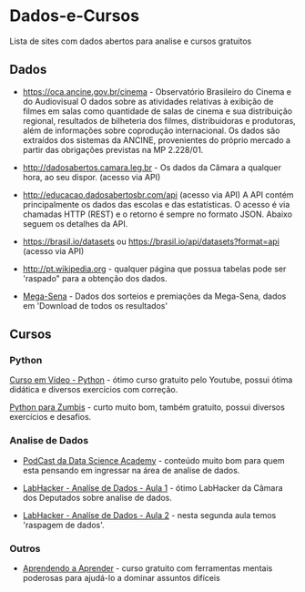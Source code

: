 # Dados-e-Cursos
Lista de sites com dados abertos para analise e cursos gratuitos 

## Dados
- https://oca.ancine.gov.br/cinema - Observatório Brasileiro do Cinema e do Audiovisual
O dados sobre as atividades relativas à exibição de filmes em salas como quantidade de salas de cinema e sua distribuição regional, resultados de bilheteria dos filmes, distribuidoras e produtoras, além de informações sobre coprodução internacional. Os dados são extraídos dos sistemas da ANCINE, provenientes do próprio mercado a partir das obrigações previstas na MP 2.228/01.

- http://dadosabertos.camara.leg.br - Os dados da Câmara a qualquer hora, ao seu dispor. (acesso via API)

- http://educacao.dadosabertosbr.com/api (acesso via API)
A API contém principalmente os dados das escolas e das estatísticas. O acesso é via chamadas HTTP (REST) e o retorno é sempre no formato JSON. Abaixo seguem os detalhes da API.

- https://brasil.io/datasets ou https://brasil.io/api/datasets?format=api (acesso via API)

- http://pt.wikipedia.org - qualquer página que possua tabelas pode ser 'raspado" para a obtenção dos dados.

- [Mega-Sena](http://loterias.caixa.gov.br/wps/portal/loterias/landing/megasena) - Dados dos sorteios e premiações da Mega-Sena, dados em 'Download de todos os resultados'

## Cursos

### Python

[Curso em Vídeo - Python](https://youtu.be/S9uPNppGsGo) - ótimo curso gratuito pelo Youtube, possui ótima didática e diversos exercícios com correção.

[Python para Zumbis](https://www.pycursos.com/python-para-zumbis) - curto muito bom, também gratuito, possui diversos exercícios e desafios.

### Analise de Dados

- [PodCast da Data Science Academy](https://youtu.be/NmCuEgkVLWo) - conteúdo muito bom para quem esta pensando em ingressar na área de analise de dados.

- [LabHacker - Analíse de Dados - Aula 1](https://youtu.be/W_Bz7M91R1Q) - ótimo LabHacker da Câmara dos Deputados sobre analise de dados.

- [LabHacker - Analíse de Dados - Aula 2](https://youtu.be/2oZHg3HOtcY) - nesta segunda aula temos 'raspagem de dados'.

### Outros

- [Aprendendo a Aprender](https://www.coursera.org/learn/aprender) - curso gratuito com ferramentas mentais poderosas para ajudá-lo a dominar assuntos difíceis
